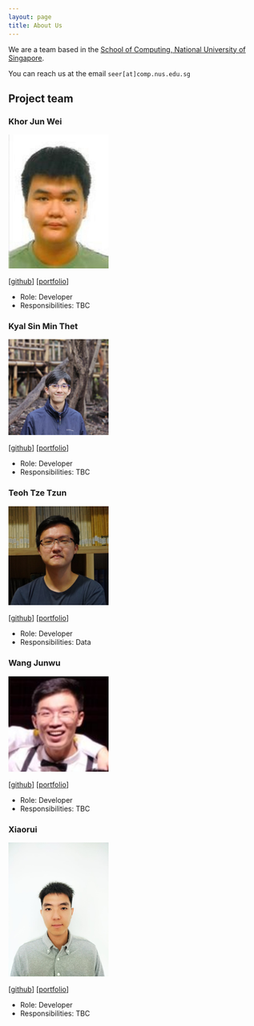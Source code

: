 ```yaml
---
layout: page
title: About Us
---
```


We are a team based in the [School of Computing, National University of Singapore](http://www.comp.nus.edu.sg).

You can reach us at the email `seer[at]comp.nus.edu.sg`

## Project team

### Khor Jun Wei

<img src="images/kjw142857.png" width="200px">

[[github](https://github.com/kjw142857)]
[[portfolio](https://github.com/kjw142857)]

* Role: Developer
* Responsibilities: TBC

### Kyal Sin Min Thet

<img src="images/marcus-ny.png" width="200px">

[[github](http://github.com/marcus-ny)]
[[portfolio](http://github.com/marcus-ny)]

* Role: Developer
* Responsibilities: TBC

### Teoh Tze Tzun

<img src="images/joseph31416.png" width="200px">

[[github](https://github.com/Joseph31416)] [[portfolio](https://github.com/Joseph31416)]

* Role: Developer
* Responsibilities: Data

### Wang Junwu

<img src="images/narwhalsilent.png" width="200px">

[[github](http://github.com/narwhalsilent)]
[[portfolio](http://github.com/narwhalsilent)]

* Role: Developer
* Responsibilities: TBC

### Xiaorui

<img src="images/xiaorui-ui.png" width="200px">

[[github](https://github.com/xiaorui-ui)]
[[portfolio](https://github.com/xiaorui-ui)]

* Role: Developer
* Responsibilities: TBC
